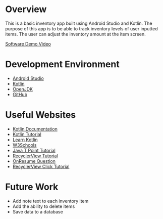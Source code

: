 # Overview

This is a basic inventory app built using Android Studio and Kotlin.
The purpose of this app is to be able to track inventory levels of user inputted items.
The user can adjust the inventory amount at the item screen.

[Software Demo Video](http://youtube.link.goes.here)

# Development Environment

* [Android Studio](https://developer.android.com/studio/)
* [Kotlin](https://kotlinlang.org/)
* [OpenJDK](https://jdk.java.net/)
* [GitHub](https://github.com/)

# Useful Websites

* [Kotlin Documentation](https://kotlinlang.org/docs/home.html)
* [Kotlin Tutorial](https://www.programiz.com/kotlin-programming)
* [Learn Kotlin](https://www.tutorialspoint.com/kotlin/index.htm)
* [W3Schools](https://www.w3schools.com/kotlin/)
* [Java T Point Tutorial](https://www.javatpoint.com/kotlin-tutorial)
* [RecyclerView Tutorial](https://www.youtube.com/watch?v=nANxklH7Aq0)
* [OnResume Question](https://stackoverflow.com/questions/15658687/how-to-use-onresume)
* [RecyclerView Click Tutorial](https://www.youtube.com/watch?v=wKFJsrdiGS8)


# Future Work

* Add note text to each inventory item
* Add the ability to delete items
* Save data to a database

